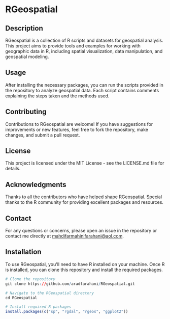 # RGeospatial

## Description
RGeospatial is a collection of R scripts and datasets for geospatial analysis. This project aims to provide tools and examples for working with geographic data in R, including spatial visualization, data manipulation, and geospatial modeling.
## Usage
After installing the necessary packages, you can run the scripts provided in the repository to analyze geospatial data. Each script contains comments explaining the steps taken and the methods used.

## Contributing
Contributions to RGeospatial are welcome! If you have suggestions for improvements or new features, feel free to fork the repository, make changes, and submit a pull request.

## License
This project is licensed under the MIT License - see the LICENSE.md file for details.

## Acknowledgments
Thanks to all the contributors who have helped shape RGeospatial.
Special thanks to the R community for providing excellent packages and resources.

## Contact
For any questions or concerns, please open an issue in the repository or contact me directly at mahdifarmahinifarahani@aol.com.

## Installation
To use RGeospatial, you'll need to have R installed on your machine. Once R is installed, you can clone this repository and install the required packages.

```r
# Clone the repository
git clone https://github.com/aradfarahani/RGeospatial.git

# Navigate to the RGeospatial directory
cd RGeospatial

# Install required R packages
install.packages(c("sp", "rgdal", "rgeos", "ggplot2"))


